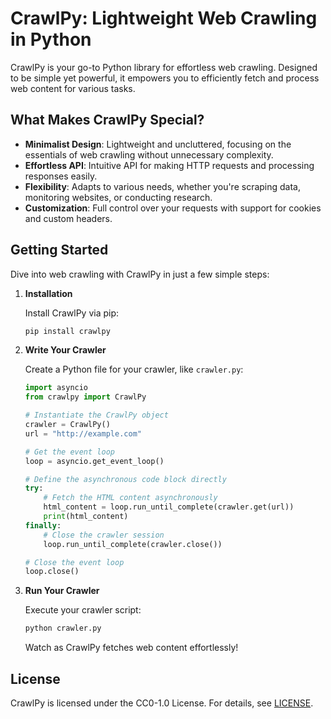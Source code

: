 # CrawlPy: Lightweight Web Crawling in Python

CrawlPy is your go-to Python library for effortless web crawling. Designed to be simple yet powerful, it empowers you to efficiently fetch and process web content for various tasks.

## What Makes CrawlPy Special?

- **Minimalist Design**: Lightweight and uncluttered, focusing on the essentials of web crawling without unnecessary complexity.
- **Effortless API**: Intuitive API for making HTTP requests and processing responses easily.
- **Flexibility**: Adapts to various needs, whether you're scraping data, monitoring websites, or conducting research.
- **Customization**: Full control over your requests with support for cookies and custom headers.

## Getting Started

Dive into web crawling with CrawlPy in just a few simple steps:

1. **Installation**

    Install CrawlPy via pip:

    ```bash
    pip install crawlpy
    ```

2. **Write Your Crawler**

    Create a Python file for your crawler, like `crawler.py`:

    ```python
    import asyncio
    from crawlpy import CrawlPy
    
    # Instantiate the CrawlPy object
    crawler = CrawlPy()
    url = "http://example.com"
    
    # Get the event loop
    loop = asyncio.get_event_loop()
    
    # Define the asynchronous code block directly
    try:
        # Fetch the HTML content asynchronously
        html_content = loop.run_until_complete(crawler.get(url))
        print(html_content)
    finally:
        # Close the crawler session
        loop.run_until_complete(crawler.close())
    
    # Close the event loop
    loop.close()
    ```

3. **Run Your Crawler**

    Execute your crawler script:

    ```bash
    python crawler.py
    ```

    Watch as CrawlPy fetches web content effortlessly!

## License

CrawlPy is licensed under the CC0-1.0 License. For details, see [LICENSE](LICENSE).
